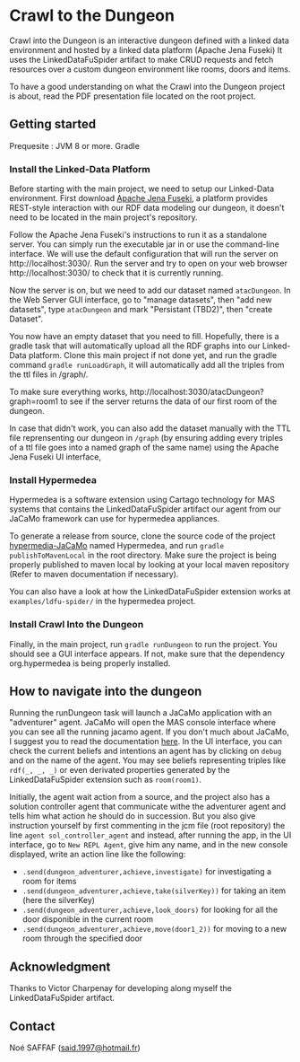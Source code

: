 # Crawl to the Dungeon 

Crawl into the Dungeon is an interactive dungeon defined with a linked data environment and hosted by a linked data platform (Apache Jena Fuseki)
It uses the LinkedDataFuSpider artifact to make CRUD requests and fetch resources over a custom dungeon environment like rooms, doors and items.

To have a good understanding on what the Crawl into the Dungeon project is about, read the PDF presentation file located on the root project.


## Getting started

Prequesite : 
JVM 8 or more.
Gradle
				
### Install the Linked-Data Platform

Before starting with the main project, we need to setup our Linked-Data environment. First download [Apache Jena Fuseki](https://jena.apache.org/download/index.cgi), a platform provides REST-style interaction with our RDF data modeling our dungeon, it doesn't need to be located in the main project's repository.

Follow the Apache Jena Fuseki's instructions to run it as a standalone server. You can simply run the executable jar in or use the command-line interface. We will use the default configuration that will run the server on http://localhost:3030/.
Run the server and try to open on your web browser http://localhost:3030/ to check that it is currently running.

Now the server is on, but we need to add our dataset named `atacDungeon`. In the Web Server GUI interface, go to "manage datasets", then "add new datasets", type `atacDungeon` and mark "Persistant (TBD2)", then "create Dataset".

You now have an empty dataset that you need to fill. Hopefully, there is a gradle task that will automatically upload all the RDF graphs into our Linked-Data platform. Clone this main project if not done yet, and run the gradle command `gradle runLoadGraph`, it will automatically add all the triples from the ttl files in /graph/.

To make sure everything works, http://localhost:3030/atacDungeon?graph=room1 to see if the server returns the data of our first room of the dungeon.

In case that didn't work, you can also add the dataset manually with the TTL file reprensenting our dungeon in `/graph` (by ensuring adding every triples of a ttl file goes into a named graph of the same name) using the Apache Jena Fuseki UI interface, 

### Install Hypermedea

Hypermedea is a software extension using Cartago technology for MAS systems that contains the LinkedDataFuSpider artifact our agent from our JaCaMo framework can use for hypermedea appliances.

To generate a release from source, clone the source code of the project [hypermedia-JaCaMo](https://gitlab.emse.fr/noe.saffaf/hypermedia-jacamo/) named Hypermedea, and run `gradle publishToMavenLocal` in the root directory. Make sure the project is being properly published to maven local by looking at your local maven repository (Refer to maven documentation if necessary).

You can also have a look at how the LinkedDataFuSpider extension works at `examples/ldfu-spider/` in the hypermedea project.

### Install Crawl Into the Dungeon

Finally, in the main project, run `gradle runDungeon` to run the project. You should see a GUI interface appears. If not, make sure that the dependency org.hypermedea is being properly installed.


## How to navigate into the dungeon

Running the runDungeon task will launch a JaCaMo application with an "adventurer" agent. JaCaMo will open the MAS console interface where you can see all the running jacamo agent. If you don't much about JaCaMo, I suggest you to read the documentation [here](http://jacamo.sourceforge.net/).
In the UI interface, you can check the current beliefs and intentions an agent has by clicking on `debug` and on the name of the agent. You may see beliefs representing triples like `rdf(_, _, _)` or even derivated properties generated by the LinkedDataFuSpider extension such as `room(room1)`.

Initially, the agent wait action from a source, and the project also has a solution controller agent that communicate withe the adventurer agent and tells him what action he should do in succession. But you also give instruction yourself by first commenting in the jcm file (root repository) the line `agent sol_controller_agent` and instead, after running the app, in the UI interface, go to `New REPL Agent`, give him any name, and in the new console displayed, write an action line like the following:

- `.send(dungeon_adventurer,achieve,investigate)` for investigating a room for items
- `.send(dungeon_adventurer,achieve,take(silverKey))` for taking an item (here the silverKey)
- `.send(dungeon_adventurer,achieve,look_doors)` for looking for all the door disponible in the current room
- `.send(dungeon_adventurer,achieve,move(door1_2))` for moving to a new room through the specified door


## Acknowledgment
Thanks to Victor Charpenay for developing along myself the LinkedDataFuSpider artifact.

## Contact
Noé SAFFAF (said.1997@hotmail.fr)
